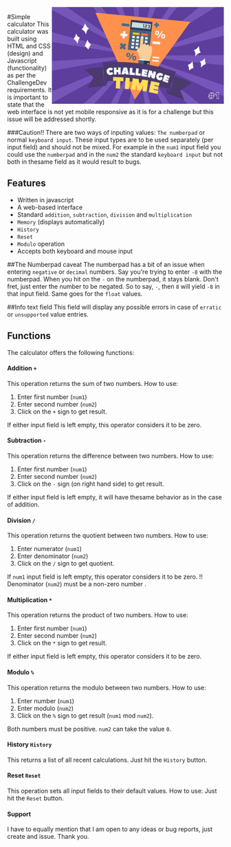 <img src="Calculator%20banner.png?raw=true" align="right" width="400"/>

<!-- # Challenge 1 - Project-Calc  -->

#Simple calculator
This calculator was built using HTML and CSS (design) and Javascript (functionality) as per the ChallengeDev requirements. It is important to state that the web interface is not yet mobile responsive as it is for a challenge but this issue will be addressed shortly.

###Caution!!
There are two ways of inputing values: `The numberpad` or normal `keyboard input`.
These input types are to be used separately (per input field) and should not be mixed.
For example in the `num1` input field you could use the `numberpad` and in the `num2`
the standard `keyboard input` but not both in thesame field as it would result to bugs.

## Features
- Written in javascript
- A web-based interface
- Standard `addition`, `subtraction`, `division` and  `multiplication`
- `Memory` (displays automatically)
- `History`
- `Reset`
- `Modulo` operation
- Accepts both keyboard and mouse input

##The Numberpad caveat
The numberpad has a bit of an issue when entering `negative` or `decimal` numbers. Say you're 
trying to enter `-8` with the numberpad. When you hit on the `-` on the numberpad, it stays blank. 
Don't fret, just enter the number to be negated. So to say, `-`, then `8` will yield `-8` in that input
field. Same goes for the `float` values. 

##Info text field
This field will display any possible errors in case of `erratic` or `unsupported` value entries.
## Functions
The calculator offers the following functions:

#### Addition `+`
This operation returns the sum of two numbers. How to use:
1. Enter first number (`num1`)
2. Enter second number (`num2`)
3. Click on the `+` sign to get result.

If either input field is left empty, this operator considers it to be zero.
#### Subtraction `-`
This operation returns the difference between two numbers. How to use:
1. Enter first number (`num1`)
2. Enter second number (`num2`)
3. Click on the `-` sign (on right hand side) to get result.

If either input field is left empty, it will have thesame behavior as in the case of  addition.
#### Division `/`
This operation returns the quotient between two numbers. How to use:
1. Enter numerator (`num1`)
2. Enter denominator  (`num2`)
3. Click on the `/` sign to get quotient.

If `num1` input field is left empty, this operator considers it to be zero.
!! Denominator (`num2`) must be a non-zero number .
#### Multiplication `*`
This operation returns the product of two numbers. How to use:
1. Enter first number (`num1`)
2. Enter second number (`num2`)
3. Click on the `*` sign to get result.

If either input field is left empty, this operator considers it to be zero.
#### Modulo `%`
This operation returns the modulo between two numbers. How to use:
1. Enter  number (`num1`)
2. Enter modulo (`num2`)
3. Click on the `%` sign to get result (`num1` mod `num2`).

Both numbers must be positive.
`num2` can take the value `0`.
#### History `History`
This returns a list of all recent calculations.
Just hit the `History` button.

#### Reset `Reset`
This operation sets all input fields to their default values. How to use:
Just hit the `Reset` button.

#### Support 
I have to equally mention that I am open to any ideas or bug reports, just create and issue.
Thank you.






